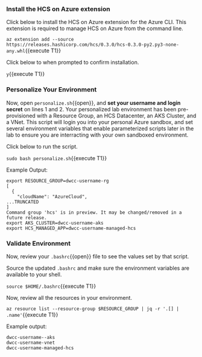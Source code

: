 ### Install the HCS on Azure extension

Click below to install the HCS on Azure extension for the Azure CLI.
This extension is required to manage HCS on Azure from the command line.

`az extension add --source https://releases.hashicorp.com/hcs/0.3.0/hcs-0.3.0-py2.py3-none-any.whl`{{execute T1}}

Click below to when prompted to confirm installation.

`y`{{execute T1}}

### Personalize Your Environment

Now, open `personalize.sh`{{open}}, and **set your username and login secret**
on lines 1 and 2. Your personalized lab environment has been
pre-provisioned with a Resource Group, an HCS Datacenter, an
AKS Cluster, and a VNet. This script will login you into your
personal Azure sandbox, and set several environment variables
that enable parameterized scripts later in the lab to ensure you are
interracting with your own sandboxed environment.

Click below to run the script.

`sudo bash personalize.sh`{{execute T1}}

Example Output:

```shell-session
export RESOURCE_GROUP=dwcc-username-rg
[
  {
    "cloudName": "AzureCloud",
...TRUNCATED
]
Command group 'hcs' is in preview. It may be changed/removed in a future release.
export AKS_CLUSTER=dwcc-username-aks
export HCS_MANAGED_APP=dwcc-username-managed-hcs
```

### Validate Environment

Now, review your `.bashrc`{{open}} file to see
the values set by that script.

Source the updated `.bashrc` and make sure the
environment variables are available to your shell.

`source $HOME/.bashrc`{{execute T1}}

Now, review all the resources in your environment.

`az resource list --resource-group $RESOURCE_GROUP | jq -r '.[] | .name'`{{execute T1}}

Example output:

```shell-session
dwcc-username--aks
dwcc-username-vnet
dwcc-username-managed-hcs
```
